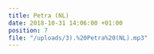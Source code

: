 ```yaml
---
title: Petra (NL)
date: 2018-10-31 14:06:00 +01:00
position: 7
file: "/uploads/3).%20Petra%20(NL).mp3"
---
```


